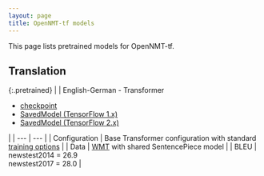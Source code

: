 ```yaml
---
layout: page
title: OpenNMT-tf models
---
```


This page lists pretrained models for OpenNMT-tf.

## Translation

{:.pretrained}
| | English-German - Transformer<ul><li>[checkpoint](https://s3.amazonaws.com/opennmt-models/averaged-ende-ckpt500k.tar.gz)</li><li>[SavedModel (TensorFlow 1.x)](https://s3.amazonaws.com/opennmt-models/averaged-ende-export500k.tar.gz)</li><li>[SavedModel (TensorFlow 2.x)](https://s3.amazonaws.com/opennmt-models/averaged-ende-export500k-v2.tar.gz)</li></ul> |
| --- | --- |
| Configuration | Base Transformer configuration with standard [training options](https://github.com/OpenNMT/OpenNMT-tf/tree/master/scripts/wmt) |
| Data | [WMT](https://s3.amazonaws.com/opennmt-trainingdata/wmt_ende_sp.tar.gz) with shared SentencePiece model |
| BLEU | newstest2014 = 26.9<br/>newstest2017 = 28.0 |
